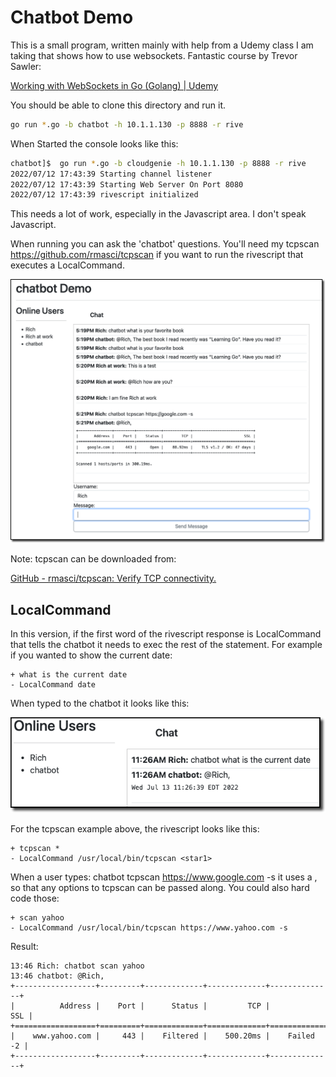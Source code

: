 # Chatbot Demo

This is a small program, written mainly with help from a Udemy class I am taking that shows how to use websockets. Fantastic course by Trevor Sawler:

[Working with WebSockets in Go (Golang) | Udemy](https://www.udemy.com/course/working-with-websockets-in-go/)

You should be able to clone this directory and run it. 

```bash
go run *.go -b chatbot -h 10.1.1.130 -p 8888 -r rive
```

When Started the console looks like this:

```bash
chatbot]$  go run *.go -b cloudgenie -h 10.1.1.130 -p 8888 -r rive
2022/07/12 17:43:39 Starting channel listener
2022/07/12 17:43:39 Starting Web Server On Port 8080
2022/07/12 17:43:39 rivescript initialized
```

This needs a lot of work, especially in the Javascript area. I don't speak Javascript.

When running you can ask the 'chatbot' questions. You'll need my tcpscan https://github.com/rmasci/tcpscan if you want to run the rivescript that executes a LocalCommand.

![](img/chatbotDemo.png)

Note: tcpscan can be downloaded from:

[GitHub - rmasci/tcpscan: Verify TCP connectivity.](https://github.com/rmasci/tcpscan)

## LocalCommand

In this version, if the first word of the rivescript response is LocalCommand that tells the chatbot it needs to exec the rest of the statement.   For example if you wanted to show the current date:

```rivescript
+ what is the current date
- LocalCommand date
```

When typed to the chatbot it looks like this:

![](img/chat.png)

For the tcpscan example above, the rivescript looks like this:

```rivescript    
+ tcpscan *
- LocalCommand /usr/local/bin/tcpscan <star1>
```

When a user types: chatbot tcpscan https://www.google.com -s it uses a <star1>, so that any options to tcpscan can be passed along. You could also hard code those:

```rivescript 
+ scan yahoo
- LocalCommand /usr/local/bin/tcpscan https://www.yahoo.com -s
```

Result:

```text 
13:46 Rich: chatbot scan yahoo
13:46 chatbot: @Rich,
+------------------+---------+-------------+-------------+--------------+
|          Address |    Port |      Status |         TCP |          SSL |
+==================+=========+=============+=============+==============+
|    www.yahoo.com |     443 |    Filtered |    500.20ms |    Failed -2 |
+------------------+---------+-------------+-------------+--------------+
```
